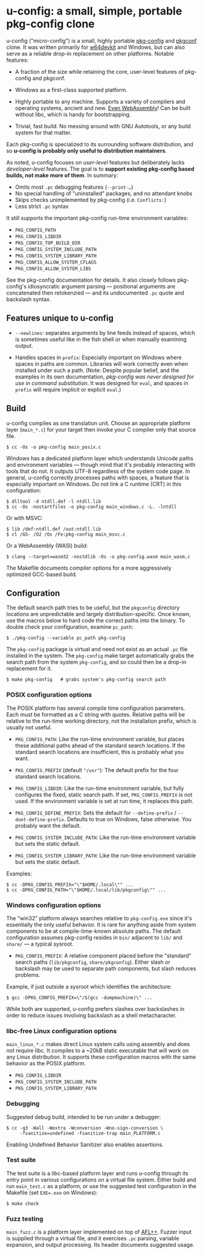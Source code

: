 # u-config: a small, simple, portable pkg-config clone

u-config ("*micro*-config") is a small, highly portable [pkg-config][] and
[pkgconf][] clone. It was written primarily for [w64devkit][] and Windows,
but can also serve as a reliable drop-in replacement on other platforms.
Notable features:

* A fraction of the size while retaining the core, user-level features of
  pkg-config and pkgconf.

* Windows as a first-class supported platform.

* Highly portable to any machine. Supports a variety of compilers and
  operating systems, ancient and new. [Even WebAssembly][wasm]! Can be
  built without libc, which is handy for bootstrapping.

* Trivial, fast build. No messing around with GNU Autotools, or any build
  system for that matter.

Each pkg-config is specialized to its surrounding software distribution,
and so **u-config is probably only useful to distribution maintainers**.

As noted, u-config focuses on *user-level* features but deliberately lacks
*developer-level* features. The goal is to **support existing pkg-config
based builds, not make more of them**. In summary:

* Omits most `.pc` debugging features (`--print-…`)
* No special handling of "uninstalled" packages, and no attendant knobs
* Skips checks unimplemented by pkg-config (i.e. `Conflicts:`)
* Less strict `.pc` syntax

It still supports the important pkg-config run-time environment variables:

* `PKG_CONFIG_PATH`
* `PKG_CONFIG_LIBDIR`
* `PKG_CONFIG_TOP_BUILD_DIR`
* `PKG_CONFIG_SYSTEM_INCLUDE_PATH`
* `PKG_CONFIG_SYSTEM_LIBRARY_PATH`
* `PKG_CONFIG_ALLOW_SYSTEM_CFLAGS`
* `PKG_CONFIG_ALLOW_SYSTEM_LIBS`

See the pkg-config documentation for details. It also closely follows
pkg-config's idiosyncratic argument parsing — positional arguments are
concatenated then retokenzied — and its undocumented `.pc` quote and
backslash syntax.

## Features unique to u-config

* `--newlines`: separates arguments by line feeds instead of spaces, which
  is sometimes useful like in the fish shell or when manually examining
  output.

* Handles spaces in `prefix`: Especially important on Windows where spaces
  in paths are common. Libraries will work correctly even when installed
  under such a path. (Note: Despite popular belief, and the examples in
  its own documentation, *pkg-config was never designed for use in command
  substitution*. It was designed for `eval`, and spaces in `prefix` will
  require implicit or explicit `eval`.)

## Build

u-config compiles as one translation unit. Choose an appropriate platform
layer (`main_*.c`) for your target then invoke your C compiler only that
source file.

    $ cc -Os -o pkg-config main_posix.c

Windows has a dedicated platform layer which understands Unicode paths and
environment variables — though mind that it's probably interacting with
tools that do not. It outputs UTF-8 regardless of the system code page. In
general, u-config correctly processes paths with spaces, a feature that is
especially important on Windows. Do not link a C runtime (CRT) in this
configuration:

    $ dlltool -d ntdll.def -l ntdll.lib
    $ cc -Os -nostartfiles -o pkg-config main_windows.c -L. -lntdll

Or with MSVC:

    $ lib /def:ntdll.def /out:ntdll.lib
    $ cl /GS- /O2 /Os /Fe:pkg-config main_msvc.c

Or a WebAssembly (WASI) build:

	$ clang --target=wasm32 -nostdlib -Os -o pkg-config.wasm main_wasm.c

The Makefile documents compiler options for a more aggressively optimized
GCC-based build.

## Configuration

The default search path tries to be useful, but the `pkgconfig` directory
locations are unpredictable and largely distribution-specific. Once known,
use the macros below to hard code the correct paths into the binary. To
double check your configuration, examine `pc_path`:

    $ ./pkg-config --variable pc_path pkg-config

The `pkg-config` package is virtual and need not exist as an actual `.pc`
file installed in the system. The `pkg-config` make target automatically
grabs the search path from the system `pkg-config`, and so could then be a
drop-in replacement for it.

    $ make pkg-config   # grabs system's pkg-config search path

### POSIX configuration options

The POSIX platform has several compile time configuration parameters.
Each must be formatted as a C string with quotes. Relative paths will be
relative to the run-time working directory, not the installation prefix,
which is usually not useful.

* `PKG_CONFIG_PATH`: Like the run-time environment variable, but places
  these additional paths ahead of the standard search locations. If the
  standard search locations are insufficient, this is probably what you
  want.

* `PKG_CONFIG_PREFIX` (default `"/usr"`): The default prefix for the four
  standard search locations.

* `PKG_CONFIG_LIBDIR`: Like the run-time environment variable, but fully
  configures the fixed, static search path. If set, `PKG_CONFIG_PREFIX` is
  not used. If the environment variable is set at run time, it replaces
  this path.

* `PKG_CONFIG_DEFINE_PREFIX`: Sets the default for `--define-prefix` /
  `--dont-define-prefix`. Defaults to true on Windows, false otherwise.
  You probably want the default.

* `PKG_CONFIG_SYSTEM_INCLUDE_PATH`: Like the run-time environment variable
  but sets the static default.

* `PKG_CONFIG_SYSTEM_LIBRARY_PATH`: Like the run-time environment variable
  but sets the static default.

Examples:

    $ cc -DPKG_CONFIG_PREFIX="\"$HOME/.local\"" ...
    $ cc -DPKG_CONFIG_PATH="\"$HOME/.local/lib/pkgconfig\"" ...

### Windows configuration options

The "win32" platform always searches relative to `pkg-config.exe` since
it's essentially the only useful behavior. It is rare for anything aside
from system components to be at compile-time-known absolute paths. The
default configuration assumes pkg-config resides in `bin/` adjacent to
`lib/` and `share/` — a typical sysroot.

* `PKG_CONFIG_PREFIX`: A relative component placed before the "standard"
  search paths (`lib/pkgconfig`, `share/pkgconfig`). Either slash or
  backslash may be used to separate path components, but slash reduces
  problems.

Example, if just outside a sysroot which identifies the architecture:

    $ gcc -DPKG_CONFIG_PREFIX=\"/$(gcc -dumpmachine)\" ...

While both are supported, u-config prefers slashes over backslashes in
order to reduce issues involving backslash as a shell metacharacter.

### libc-free Linux configuration options

`main_linux_*.c` makes direct Linux system calls using assembly and does
not require libc. It compiles to a ~20kB static executable that will work
on any Linux distribution. It supports these configuration macros with the
same behavior as the POSIX platform.

* `PKG_CONFIG_LIBDIR`
* `PKG_CONFIG_SYSTEM_INCLUDE_PATH`
* `PKG_CONFIG_SYSTEM_LIBRARY_PATH`

### Debugging

Suggested debug build, intended to be run under a debugger:

    $ cc -g3 -Wall -Wextra -Wconversion -Wno-sign-conversion \
         -fsanitize=undefined -fsanitize-trap main_PLATFORM.c

Enabling Undefined Behavior Sanitizer also enables assertions.

### Test suite

The test suite is a libc-based platform layer and runs u-config through
its entry point in various configurations on a virtual file system. Either
build and run `main_test.c` as a platform, or use the suggested test
configuration in the Makefile (set `EXE=.exe` on Windows):

    $ make check

### Fuzz testing

`main_fuzz.c` is a platform layer implemented on top of [AFL++][]. Fuzzer
input is supplied through a virtual file, and it exercises `.pc` parsing,
variable expansion, and output processing. Its header documents suggested
usage.


[AFL++]: https://github.com/AFLplusplus/AFLplusplus
[pkg-config]: https://www.freedesktop.org/wiki/Software/pkg-config/
[pkgconf]: http://pkgconf.org/
[w64devkit]: https://github.com/skeeto/w64devkit
[wasm]: https://skeeto.github.io/u-config/
